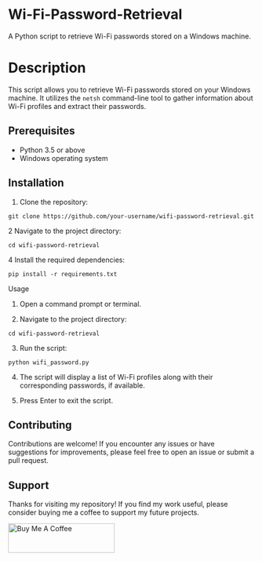 # Wi-Fi-Password-Retrieval
A Python script to retrieve Wi-Fi passwords stored on a Windows machine.
# Description

This script allows you to retrieve Wi-Fi passwords stored on your Windows machine. It utilizes the `netsh` command-line tool to gather information about Wi-Fi profiles and extract their passwords.

## Prerequisites

- Python 3.5 or above
- Windows operating system

## Installation

1. Clone the repository:

```shell
git clone https://github.com/your-username/wifi-password-retrieval.git
````
   
2 Navigate to the project directory:

   ```shell
cd wifi-password-retrieval
````

4 Install the required dependencies:

````shell
pip install -r requirements.txt
````

Usage
1. Open a command prompt or terminal.

2. Navigate to the project directory:

````shell
cd wifi-password-retrieval
````
3. Run the script:

````shell
python wifi_password.py
````

4. The script will display a list of Wi-Fi profiles along with their corresponding passwords, if available.

5. Press Enter to exit the script.

## Contributing
Contributions are welcome! If you encounter any issues or have suggestions for improvements, please feel free to open an issue or submit a pull request.

## Support

Thanks for visiting my repository! If you find my work useful, please consider buying me a coffee to support my future projects.

<a href="https://buymeacoffee.com/reek_elderblood?new=1" target="_blank"><img src="https://cdn.buymeacoffee.com/buttons/v2/default-yellow.png" alt="Buy Me A Coffee" style="height: 60px !important;width: 217px !important;" ></a>
